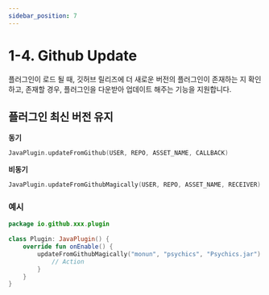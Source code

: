 ```yaml
---
sidebar_position: 7
---
```


# 1-4. Github Update
플러그인이 로드 될 때, 깃허브 릴리즈에 더 새로운 버전의 플러그인이 존재하는 지 확인하고, 존재할 경우, 플러그인을 다운받아 업데이트 해주는 기능을 지원합니다.

## 플러그인 최신 버전 유지
**동기**
```kotlin
JavaPlugin.updateFromGithub(USER, REPO, ASSET_NAME, CALLBACK)
```

**비동기**
```kotlin
JavaPlugin.updateFromGithubMagically(USER, REPO, ASSET_NAME, RECEIVER)
```

### 예시
```kotlin
package io.github.xxx.plugin
    
class Plugin: JavaPlugin() {
    override fun onEnable() {
        updateFromGithubMagically("monun", "psychics", "Psychics.jar") {
            // Action
        }
    }
}
```